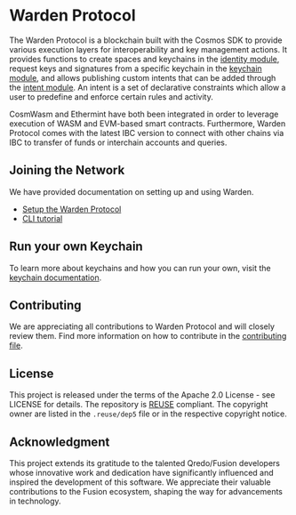 # Warden Protocol

The Warden Protocol is a blockchain built with the Cosmos SDK to provide
various execution layers for interoperability and key management actions. It
provides functions to create spaces and keychains in the [identity
module](./blockchain/x/identity/README.md), request keys and signatures from a
specific keychain in the [keychain module](./blockchain/x/keychain/README.md), and
allows publishing custom intents that can be added through the [intent
module](./blockchain/x/intent/README.md). An intent is a set of declarative
constraints which allow a user to predefine and enforce certain rules and
activity. 

CosmWasm and Ethermint have both been integrated in order to leverage execution
of WASM and EVM-based smart contracts. Furthermore, Warden Protocol comes with the
latest IBC version to connect with other chains via IBC to transfer of funds or
interchain accounts and queries.

## Joining the Network

We have provided documentation on setting up and using Warden.

- [Setup the Warden Protocol](./SETUP.md)
- [CLI tutorial](./GUIDE.md)

## Run your own Keychain

To learn more about keychains and how you can run your own, visit the [keychain
documentation](./keychain/README.md).

## Contributing

We are appreciating all contributions to Warden Protocol and will closely
review them. Find more information on how to contribute in the [contributing
file](./CONTRIBUTING.md).


## License

This project is released under the terms of the Apache 2.0 License - see
LICENSE for details. The repository is [REUSE](https://reuse.software/)
compliant. The copyright owner are listed in the `.reuse/dep5` file or in the
respective copyright notice.

## Acknowledgment
This project extends its gratitude to the talented Qredo/Fusion developers whose innovative work and dedication have significantly influenced and inspired the development of this software. We appreciate their valuable contributions to the Fusion ecosystem, shaping the way for advancements in technology.